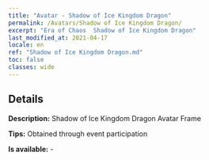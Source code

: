```yaml
---
title: "Avatar - Shadow of Ice Kingdom Dragon"
permalink: /Avatars/Shadow of Ice Kingdom Dragon/
excerpt: "Era of Chaos  Shadow of Ice Kingdom Dragon"
last_modified_at: 2021-04-17
locale: en
ref: "Shadow of Ice Kingdom Dragon.md"
toc: false
classes: wide
---
```

## Details

 **Description:** Shadow of Ice Kingdom Dragon Avatar Frame 

 **Tips:** Obtained through event participation 

 **Is available:**  - 

